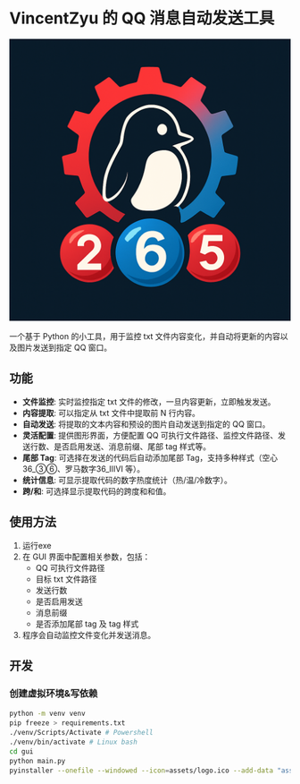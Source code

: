 # VincentZyu 的 QQ 消息自动发送工具
![logo](gui_program/assets/logo.png)


一个基于 Python 的小工具，用于监控 txt 文件内容变化，并自动将更新的内容以及图片发送到指定 QQ 窗口。

## 功能

*   **文件监控**: 实时监控指定 txt 文件的修改，一旦内容更新，立即触发发送。
*   **内容提取**: 可以指定从 txt 文件中提取前 N 行内容。
*   **自动发送**: 将提取的文本内容和预设的图片自动发送到指定的 QQ 窗口。
*   **灵活配置**: 提供图形界面，方便配置 QQ 可执行文件路径、监控文件路径、发送行数、是否启用发送、消息前缀、尾部 tag 样式等。
*   **尾部 Tag**: 可选择在发送的代码后自动添加尾部 Tag，支持多种样式（空心36_③⑥、罗马数字36_ⅢⅥ 等）。
*   **统计信息**: 可显示提取代码的数字热度统计（热/温/冷数字）。
*   **跨/和**: 可选择显示提取代码的跨度和和值。

## 使用方法

1.  运行exe
2.  在 GUI 界面中配置相关参数，包括：
    *   QQ 可执行文件路径
    *   目标 txt 文件路径
    *   发送行数
    *   是否启用发送
    *   消息前缀
    *   是否添加尾部 tag 及 tag 样式
3.  程序会自动监控文件变化并发送消息。



## 开发

### 创建虚拟环境&写依赖
```bash
python -m venv venv
pip freeze > requirements.txt
./venv/Scripts/Activate # Powershell
./venv/bin/activate # Linux bash
cd gui
python main.py
pyinstaller --onefile --windowed --icon=assets/logo.ico --add-data "assets/logo.png;assets" --name=20250804v5_watch_hntxtfile main.py
```

